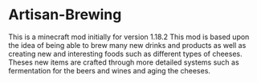 # Artisan-Brewing
This is a minecraft mod initially for version 1.18.2
This mod is based upon the idea of being able to brew many new drinks and products as well as creating new and interesting foods such as different types of cheeses.
Theses new items are crafted through more detailed systems such as fermentation for the beers and wines and aging the cheeses.
